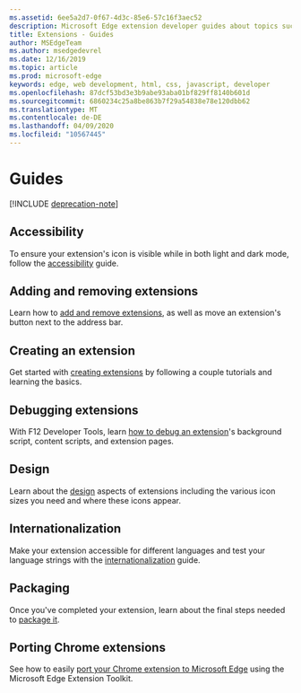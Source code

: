 ```yaml
---
ms.assetid: 6ee5a2d7-0f67-4d3c-85e6-57c16f3aec52
description: Microsoft Edge extension developer guides about topics such as porting Chrome extensions to Microsoft Edge and debugging extensions.
title: Extensions - Guides
author: MSEdgeTeam
ms.author: msedgedevrel
ms.date: 12/16/2019
ms.topic: article
ms.prod: microsoft-edge
keywords: edge, web development, html, css, javascript, developer
ms.openlocfilehash: 87dcf53bd3e3b9abe93aba01bf829ff8140b601d
ms.sourcegitcommit: 6860234c25a8be863b7f29a54838e78e120dbb62
ms.translationtype: MT
ms.contentlocale: de-DE
ms.lasthandoff: 04/09/2020
ms.locfileid: "10567445"
---
```

# Guides  

[!INCLUDE [deprecation-note](includes/deprecation-note.md)]  

## Accessibility
To ensure your extension's icon is visible while in both light and dark mode, follow the [accessibility](./guides/accessibility.md) guide.

## Adding and removing extensions
Learn how to [add and remove extensions](./guides/adding-and-removing-extensions.md), as well as move an extension's button next to the address bar.

## Creating an extension
Get started with [creating extensions](./guides/creating-an-extension.md) by following a couple tutorials and learning the basics.

## Debugging extensions
With F12 Developer Tools, learn [how to debug an extension](./guides/debugging-extensions.md)'s background script, content scripts, and extension pages.

## Design
Learn about the [design](./guides/design.md) aspects of extensions including the various icon sizes you need and where these icons appear.

## Internationalization
Make your extension accessible for different languages and test your language strings with the [internationalization](./guides/internationalization.md) guide.

## Packaging
Once you've completed your extension, learn about the final steps needed to [package it](./guides/packaging.md).

## Porting Chrome extensions
See how to easily [port your Chrome extension to Microsoft Edge](./guides/porting-Chrome-extensions.md) using the Microsoft Edge Extension Toolkit.
